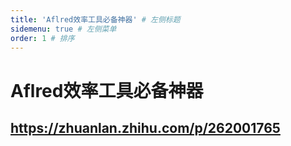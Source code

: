 ```yaml
---
title: 'Aflred效率工具必备神器' # 左侧标题
sidemenu: true # 左侧菜单
order: 1 # 排序
---
```


# Aflred效率工具必备神器

## https://zhuanlan.zhihu.com/p/262001765
